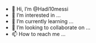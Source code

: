 - 👋 Hi, I’m @Hadi10messi
- 👀 I’m interested in ...
- 🌱 I’m currently learning ...
- 💞️ I’m looking to collaborate on ...
- 📫 How to reach me ...

<!---
Hadi10messi/Hadi10messi is a ✨ special ✨ repository because its `README.md` (this file) appears on your GitHub profile.
You can click the Preview link to take a look at your changes.
--->
